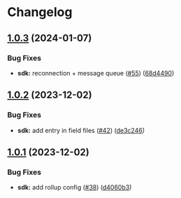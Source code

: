 # Changelog

## [1.0.3](https://github.com/FullStack-DevTool/FSDT/compare/sdk-v1.0.2...sdk-v1.0.3) (2024-01-07)


### Bug Fixes

* **sdk:** reconnection + message queue ([#55](https://github.com/FullStack-DevTool/FSDT/issues/55)) ([68d4490](https://github.com/FullStack-DevTool/FSDT/commit/68d449081651893d376fb7799abb03e54b982016))

## [1.0.2](https://github.com/FullStack-DevTool/FSDT/compare/sdk-v1.0.1...sdk-v1.0.2) (2023-12-02)


### Bug Fixes

* **sdk:** add entry in field files ([#42](https://github.com/FullStack-DevTool/FSDT/issues/42)) ([de3c246](https://github.com/FullStack-DevTool/FSDT/commit/de3c246619b188b2c657b6be9affe02e1d99645b))

## [1.0.1](https://github.com/FullStack-DevTool/FSDT/compare/sdk-v1.0.0...sdk-v1.0.1) (2023-12-02)


### Bug Fixes

* **sdk:** add rollup config ([#38](https://github.com/FullStack-DevTool/FSDT/issues/38)) ([d4060b3](https://github.com/FullStack-DevTool/FSDT/commit/d4060b3d534974312aea38b4ce01e710a5259860))
